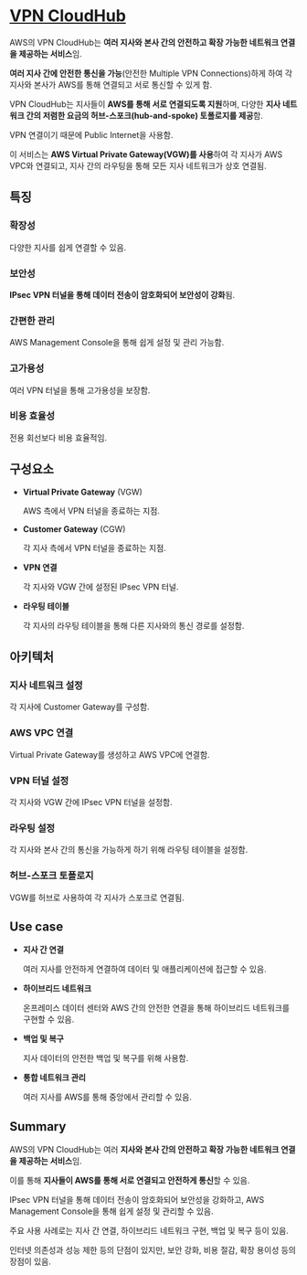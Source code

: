 # [VPN CloudHub](https://docs.aws.amazon.com/whitepapers/latest/aws-vpc-connectivity-options/aws-vpn-cloudhub.html)

AWS의 VPN CloudHub는 **여러 지사와 본사 간의 안전하고 확장 가능한 네트워크 연결을 제공하는 서비스**임. 

**여러 지사 간에 안전한 통신을 가능**(안전한 Multiple VPN Connections)하게 하여 각 지사와 본사가 AWS를 통해 연결되고 서로 통신할 수 있게 함.

VPN CloudHub는 지사들이 **AWS를 통해 서로 연결되도록 지원**하며, 다양한 **지사 네트워크 간의 저렴한 요금의 허브-스포크(hub-and-spoke) 토폴로지를 제공**함. 

VPN 연결이기 때문에 Public Internet을 사용함.

이 서비스는 **AWS Virtual Private Gateway(VGW)를 사용**하여 각 지사가 AWS VPC와 연결되고, 지사 간의 라우팅을 통해 모든 지사 네트워크가 상호 연결됨.

## 특징

### 확장성

다양한 지사를 쉽게 연결할 수 있음.

### 보안성

**IPsec VPN 터널을 통해 데이터 전송이 암호화되어 보안성이 강화**됨.

### 간편한 관리

AWS Management Console을 통해 쉽게 설정 및 관리 가능함.

### 고가용성

여러 VPN 터널을 통해 고가용성을 보장함.

### 비용 효율성

전용 회선보다 비용 효율적임.

## 구성요소

* **Virtual Private Gateway** (VGW)

    AWS 측에서 VPN 터널을 종료하는 지점.

* **Customer Gateway** (CGW)

    각 지사 측에서 VPN 터널을 종료하는 지점.

* **VPN 연결**

    각 지사와 VGW 간에 설정된 IPsec VPN 터널.

* **라우팅 테이블**

    각 지사의 라우팅 테이블을 통해 다른 지사와의 통신 경로를 설정함.

## 아키텍처

### 지사 네트워크 설정

각 지사에 Customer Gateway를 구성함.

### AWS VPC 연결

Virtual Private Gateway를 생성하고 AWS VPC에 연결함.

### VPN 터널 설정

각 지사와 VGW 간에 IPsec VPN 터널을 설정함.

### 라우팅 설정

각 지사와 본사 간의 통신을 가능하게 하기 위해 라우팅 테이블을 설정함.

### 허브-스포크 토폴로지

VGW를 허브로 사용하여 각 지사가 스포크로 연결됨.

## Use case

* **지사 간 연결**

    여러 지사를 안전하게 연결하여 데이터 및 애플리케이션에 접근할 수 있음.

* **하이브리드 네트워크**

    온프레미스 데이터 센터와 AWS 간의 안전한 연결을 통해 하이브리드 네트워크를 구현할 수 있음.

* **백업 및 복구**

    지사 데이터의 안전한 백업 및 복구를 위해 사용함.

* **통합 네트워크 관리**

    여러 지사를 AWS를 통해 중앙에서 관리할 수 있음.

## Summary

AWS의 VPN CloudHub는 여러 **지사와 본사 간의 안전하고 확장 가능한 네트워크 연결을 제공하는 서비스**임. 

이를 통해 **지사들이 AWS를 통해 서로 연결되고 안전하게 통신**할 수 있음. 

IPsec VPN 터널을 통해 데이터 전송이 암호화되어 보안성을 강화하고, AWS Management Console을 통해 쉽게 설정 및 관리할 수 있음. 

주요 사용 사례로는 지사 간 연결, 하이브리드 네트워크 구현, 백업 및 복구 등이 있음. 

인터넷 의존성과 성능 제한 등의 단점이 있지만, 보안 강화, 비용 절감, 확장 용이성 등의 장점이 있음.